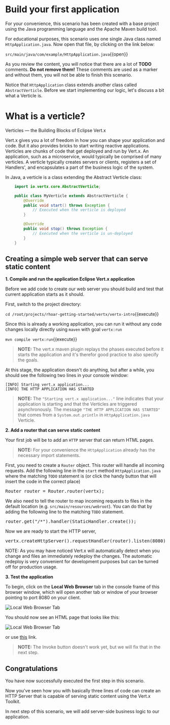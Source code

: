 # Build your first application

For your convenience, this scenario has been created with a base project using the Java programming language and the Apache Maven build tool.

For educational purposes, this scenario uses one single Java class named `HttpApplication.java`. Now open that file, by clicking on the link below:

``src/main/java/com/example/HttpApplication.java``{{open}}

As you review the content, you will notice that there are a lot of **TODO** comments. **Do not remove them!** These comments are used as a marker and without them, you will not be able to finish this scenario.

Notice that `HttpApplication` class extends another class called `AbstractVerticle`. Before we start implementing our logic, let's discuss a bit what a Verticle is.

# What is a verticle?
Verticles — the Building Blocks of Eclipse Vert.x

Vert.x gives you a lot of freedom in how you can shape your application and code. But it also provides bricks to start writing reactive applications. Verticles are chunks of code that get deployed and run by Vert.x. An application, such as a microservice, would typically be comprised of many verticles. A verticle typically creates servers or clients, registers a set of Handlers', and encapsulates a part of the business logic of the system.

In Java, a verticle is a class extending the Abstract Verticle class:

```java
    import io.vertx.core.AbstractVerticle;

    public class MyVerticle extends AbstractVerticle {
        @Override
        public void start() throws Exception {
            // Executed when the verticle is deployed
        }

        @Override
        public void stop() throws Exception {
            // Executed when the verticle is un-deployed
        }
    }
```

## Creating a simple web server that can serve static content

**1. Compile and run the application Eclipse Vert.x application**

Before we add code to create our web server you should build and test that current application starts as it should.

First, switch to the project directory:

`cd /root/projects/rhoar-getting-started/vertx/vertx-intro`{{execute}}

Since this is already a working application, you can run it without any code changes locally directly using `maven` with goal `vertx:run`

``mvn compile vertx:run``{{execute}}

>**NOTE:** The vert.x maven plugin replays the phases executed before it starts the application and it's therefor good practice to also specify the goals.  

At this stage, the application doesn't do anything, but after a while, you should see the following two lines in your console window:

```console
[INFO] Starting vert.x application...
[INFO] THE HTTP APPLICATION HAS STARTED
```
>**NOTE:** The `"Starting vert.x application..."` line indicates that your application is starting and that the Verticles are triggered asynchronously. The message `"THE HTTP APPLICATION HAS STARTED"` that comes from a `System.out.println` in `HttpApplication.java` Verticle.

**2. Add a router that can serve static content**

Your first job will be to add an `HTTP` server that can return HTML pages.

> **NOTE:** For your convenience the `HttpApplication` already has the necessary import statements.

First, you need to create a `Router` object. This router will handle all incoming requests. Add the following line in the `start` method `HttpApplication.java` where the matching `TODO` statement is (or click the handy button that will insert the code in the correct place)

<pre class="file" data-filename="src/main/java/com/example/HttpApplication.java" data-target="insert" data-marker="// TODO: Create a router object">Router router = Router.router(vertx);</pre>

We also need to tell the router to map incoming requests to files in the default location (e.g. `src/main/resources/webroot`). You can do that by adding the following line to the matching `TODO` statement.

<pre class="file" data-filename="src/main/java/com/example/HttpApplication.java" data-target="insert" data-marker="// TODO: Add a StaticHandler for accepting incoming requests">router.get("/*").handler(StaticHandler.create());</pre>

Now we are ready to start the HTTP server,
<pre class="file" data-filename="src/main/java/com/example/HttpApplication.java" data-target="insert" data-marker="// TODO: Create the HTTP server listening on port 8080">vertx.createHttpServer().requestHandler(router).listen(8080);</pre>

NOTE: As you may have noticed Vert.x will automatically detect when you change and files an immediately redeploy the changes. The automatic redeploy is very convenient for development purposes but can be turned off for production usage.

**3. Test the application**

To begin, click on the **Local Web Browser** tab in the console frame of this browser window, which will open another tab or window of your browser pointing to port 8080 on your client.

![Local Web Browser Tab](/openshift/assets/middleware/rhoar-getting-started-vertx/web-browser-tab.png)

You should now see an HTML page that looks like this:

![Local Web Browser Tab](/openshift/assets/middleware/rhoar-getting-started-vertx/web-page.png)

or use [this](https://[[HOST_SUBDOMAIN]]-8080-[[KATACODA_HOST]].environments.katacoda.com/) link.

> **NOTE:** The Invoke button doesn't work yet, but we will fix that in the next step.

## Congratulations

You have now successfully executed the first step in this scenario.

Now you've seen how you with basically three lines of code can create an HTTP Server that is capable of serving static content using the Vert.x Toolkit.

In next step of this scenario, we will add server-side business logic to our application.
